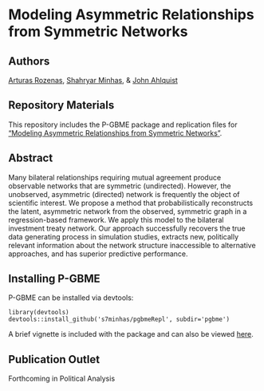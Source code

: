 # Modeling Asymmetric Relationships from Symmetric Networks

Authors
---
[Arturas Rozenas](https://sites.google.com/site/arturasro/), [Shahryar Minhas](http://s7minhas.com/), & [John Ahlquist](http://johnahlquist.net/)

## Repository Materials

This repository includes the P-GBME package and replication files for [“Modeling Asymmetric Relationships from Symmetric Networks”](https://arxiv.org/pdf/1711.03838.pdf).

## Abstract

Many bilateral relationships requiring mutual agreement produce observable networks that are symmetric (undirected). However, the unobserved, asymmetric (directed) network is frequently the object of scientific interest. We propose a method that probabilistically reconstructs the latent, asymmetric network from the observed, symmetric graph in a regression-based framework. We apply this model to the bilateral investment treaty network. Our approach successfully recovers the true data generating process in simulation studies, extracts new, politically relevant information about the network structure inaccessible to alternative approaches, and has superior predictive performance.

## Installing P-GBME

P-GBME can be installed via devtools: 

```
library(devtools)
devtools::install_github('s7minhas/pgbmeRepl', subdir='pgbme')
```

A brief vignette is included with the package and can also be viewed [here](https://cdn.rawgit.com/s7minhas/pgbmeRepl/master/pgbme/vignettes/pgbmeVignette.html).

Publication Outlet
---
Forthcoming in Political Analysis

